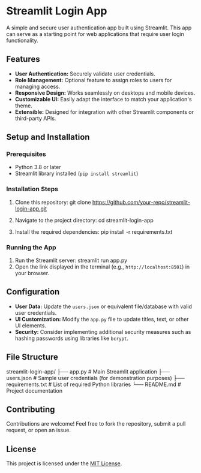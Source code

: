 # Streamlit Login App

A simple and secure user authentication app built using Streamlit. This app can serve as a starting point for web applications that require user login functionality.

## Features

- **User Authentication:** Securely validate user credentials.
- **Role Management:** Optional feature to assign roles to users for managing access.
- **Responsive Design:** Works seamlessly on desktops and mobile devices.
- **Customizable UI:** Easily adapt the interface to match your application's theme.
- **Extensible:** Designed for integration with other Streamlit components or third-party APIs.

## Setup and Installation

### Prerequisites

- Python 3.8 or later
- Streamlit library installed (`pip install streamlit`)

### Installation Steps

1. Clone this repository:
   git clone https://github.com/your-repo/streamlit-login-app.git

2. Navigate to the project directory:
   cd streamlit-login-app

3. Install the required dependencies:
   pip install -r requirements.txt

### Running the App

1. Run the Streamlit server:
   streamlit run app.py
2. Open the link displayed in the terminal (e.g., `http://localhost:8501`) in your browser.

## Configuration

- **User Data:** Update the `users.json` or equivalent file/database with valid user credentials.
- **UI Customization:** Modify the `app.py` file to update titles, text, or other UI elements.
- **Security:** Consider implementing additional security measures such as hashing passwords using libraries like `bcrypt`.

## File Structure

streamlit-login-app/
├── app.py # Main Streamlit application
├── users.json # Sample user credentials (for demonstration purposes)
├── requirements.txt # List of required Python libraries
└── README.md # Project documentation

## Contributing

Contributions are welcome! Feel free to fork the repository, submit a pull request, or open an issue.

## License

This project is licensed under the [MIT License][def].

[def]: LICENSE
